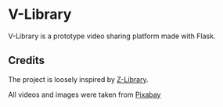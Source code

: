 # V-Library

V-Library is a prototype video sharing platform made with Flask. 






## Credits
The project is loosely inspired by [Z-Library](https://z-lib.org/).

All videos and images were taken from [Pixabay](https://pixabay.com/)
